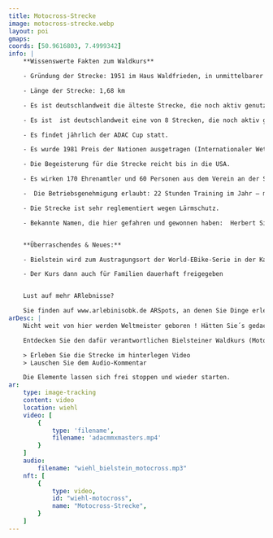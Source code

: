 ```yaml
---
title: Motocross-Strecke
image: motocross-strecke.webp
layout: poi
gmaps: 
coords: [50.9616803, 7.4999342]
info: |
    **Wissenswerte Fakten zum Waldkurs**

    - Gründung der Strecke: 1951 im Haus Waldfrieden, in unmittelbarer Nähe zur Strecke

    - Länge der Strecke: 1,68 km

    - Es ist deutschlandweit die älteste Strecke, die noch aktiv genutzt wird.

    - Es ist  ist deutschlandweit eine von 8 Strecken, die noch aktiv genutzt werden. 

    - Es findet jährlich der ADAC Cup statt.

    - Es wurde 1981 Preis der Nationen ausgetragen (Internationaler Wettbewerb).

    - Die Begeisterung für die Strecke reicht bis in die USA.

    - Es wirken 170 Ehrenamtler und 60 Personen aus dem Verein an der Strecke mit - beispielsweise als Sanitäter oder Security.

    -  Die Betriebsgenehmigung erlaubt: 22 Stunden Training im Jahr – max. 4 Std./ Tag, dazu Lehrgänge und Veranstaltungen.

    - Die Strecke ist sehr reglementiert wegen Lärmschutz. 

    - Bekannte Namen, die hier gefahren und gewonnen haben:  Herbert Simon, Klaus Jürgens, Wilfried Roitzheim


    **Überraschendes & Neues:**

    - Bielstein wird zum Austragungsort der World-EBike-Serie in der Kategorie „Cross Country“ 

    - Der Kurs dann auch für Familien dauerhaft freigegeben


    Lust auf mehr ARlebnisse?

    Sie finden auf www.arlebinisobk.de ARSpots, an denen Sie Dinge erleben können. Lassen Sie sich inspirieren.
arDesc: |
    Nicht weit von hier werden Weltmeister geboren ! Hätten Sie´s gedacht? 

    Entdecken Sie den dafür verantwortlichen Bielsteiner Waldkurs (Moto Cross) hier - an dieser Tafel - auf zwei Wegen:

    > Erleben Sie die Strecke im hinterlegen Video
    > Lauschen Sie dem Audio-Kommentar

    Die Elemente lassen sich frei stoppen und wieder starten.
ar:
    type: image-tracking
    content: video
    location: wiehl
    video: [
        {
            type: 'filename',
            filename: 'adacmmxmasters.mp4'
        }
    ]
    audio:
        filename: "wiehl_bielstein_motocross.mp3"
    nft: [
        {
            type: video,
            id: "wiehl-motocross",
            name: "Motocross-Strecke",
        }
    ]
---
```


